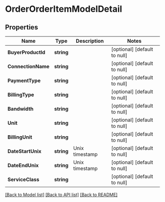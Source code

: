 # OrderOrderItemModelDetail

## Properties
Name | Type | Description | Notes
------------ | ------------- | ------------- | -------------
**BuyerProductId** | **string** |  | [optional] [default to null]
**ConnectionName** | **string** |  | [optional] [default to null]
**PaymentType** | **string** |  | [optional] [default to null]
**BillingType** | **string** |  | [optional] [default to null]
**Bandwidth** | **string** |  | [optional] [default to null]
**Unit** | **string** |  | [optional] [default to null]
**BillingUnit** | **string** |  | [optional] [default to null]
**DateStartUnix** | **string** | Unix timestamp | [optional] [default to null]
**DateEndUnix** | **string** | Unix timestamp | [optional] [default to null]
**ServiceClass** | **string** |  | [optional] [default to null]

[[Back to Model list]](../README.md#documentation-for-models) [[Back to API list]](../README.md#documentation-for-api-endpoints) [[Back to README]](../README.md)

